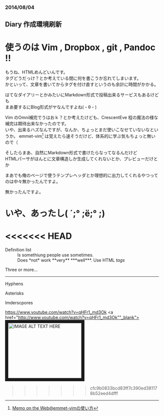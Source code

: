 ### 2014/08/04

## Diary 作成環境刷新

# 使うのは Vim , Dropbox , git , Pandoc !!

もうね、HTMLめんどいんです。  
タグどうだっけ？とか考えている間に何を書こうか忘れてしまいます。  
かといって、文章を書いてからタグを付け直すというのも余計に時間がかかる。

はてなダイアリーとかみたいにMarkdown形式で投稿出来るサービスもあるけども  
まあ要するにBlog形式がヤなんですよね(・θ・)

Vim のOmni補完でうはおｋ？とか考えたけども、CrescentEve 程の魔法の様な補完は期待出来なかったのです。  
いや、出来るハズなんですが、なんか、ちょっとまだ使いこなせていないなというか。
emmet-vim[^1] は覚えたら速そうだけど、体系的に学ぶ気もちょっと無いので（

[^1]:[Memo on the Web@emmet-vimの使い方](http://motw.mods.jp/Vim/emmet-vim.html "title")

そしたらまあ、自然にMarkdown形式で書けたらなってなるんだけど  
HTMLパーサがほんとに文章構造しか生成してくれないとか、プレビューだけとか  

まあでも俺のページで使うテンプレヘッダとか理想的に出力してくれるやつってのは中々無かったんですよ。  

無かったんですよ。

# いや、あったし( ´;° ;ё;° ;)


<<<<<<< HEAD
=======
<dl>
<dt>Definition list</dt>
<dd>Is somethiung people use sometimes.</dd>
<dd>Does  *not* work **very** ***well***. Use HTML <em>tags</em></dd>
</dl>


Three or more...


---

Hyphens





Asterisks



Imderscpores

https://www.youtube.com/watch?v=qHFr1_md3Ok <a href="http://www.youtube.com/watch?v=qHFr1_md3Ok""_blank"><img src="https://i.ytimg.com/vi_webp/qHFr1_md3Ok/mqdefault.webp" alt="IMAGE ALT TEXT HERE" width="240" height="180" border="10" /></a>




>>>>>>> cfc9b0833bcd83ff7c390ed381178b52eed4dfff
